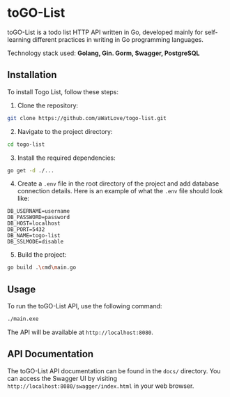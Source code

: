 
# toGO-List

toGO-List is a todo list HTTP API written in Go, developed mainly for self-learning different practices in writing in Go programming languages.

Technology stack used: **Golang, Gin. Gorm, Swagger, PostgreSQL**
## Installation

To install Togo List, follow these steps:

1. Clone the repository:

```bash
git clone https://github.com/aWatLove/togo-list.git
```

2. Navigate to the project directory:

```bash
cd togo-list
```

3. Install the required dependencies:

```bash
go get -d ./...
```
4. Create a `.env` file in the root directory of the project and add database connection details. Here is an example of what the `.env` file should look like:
```
DB_USERNAME=username
DB_PASSWORD=password
DB_HOST=localhost
DB_PORT=5432
DB_NAME=togo-list
DB_SSLMODE=disable
```


5. Build the project:

```bash
go build .\cmd\main.go
```

## Usage

To run the toGO-List API, use the following command:

```bash
./main.exe
```

The API will be available at `http://localhost:8080`.

## API Documentation

The toGO-List API documentation can be found in the `docs/` directory. You can access the Swagger UI by visiting `http://localhost:8080/swagger/index.html` in your web browser.
